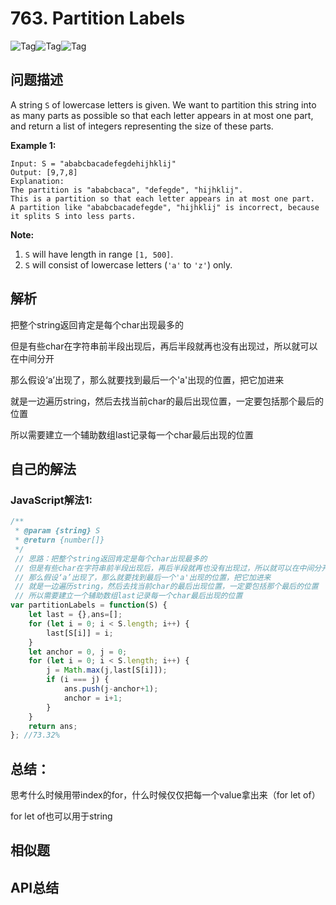 # 763. Partition Labels

![Tag](https://img.shields.io/badge/Tag-String-brightgreen)![Tag](https://img.shields.io/badge/Tag-TwoPointers-green)![Tag](https://img.shields.io/badge/Tag-Greedy-yellow)

## 问题描述

A string `S` of lowercase letters is given. We want to partition this string into as many parts as possible so that each letter appears in at most one part, and return a list of integers representing the size of these parts.



**Example 1:**

```
Input: S = "ababcbacadefegdehijhklij"
Output: [9,7,8]
Explanation:
The partition is "ababcbaca", "defegde", "hijhklij".
This is a partition so that each letter appears in at most one part.
A partition like "ababcbacadefegde", "hijhklij" is incorrect, because it splits S into less parts.
```



**Note:**

1. `S` will have length in range `[1, 500]`.
2. `S` will consist of lowercase letters (`'a'` to `'z'`) only.

## 解析

把整个string返回肯定是每个char出现最多的

但是有些char在字符串前半段出现后，再后半段就再也没有出现过，所以就可以在中间分开

那么假设‘a’出现了，那么就要找到最后一个'a'出现的位置，把它加进来

就是一边遍历string，然后去找当前char的最后出现位置，一定要包括那个最后的位置

所以需要建立一个辅助数组last记录每一个char最后出现的位置

## 自己的解法

### JavaScript解法1:

```js
/**
 * @param {string} S
 * @return {number[]}
 */
 // 思路：把整个string返回肯定是每个char出现最多的
 // 但是有些char在字符串前半段出现后，再后半段就再也没有出现过，所以就可以在中间分开
 // 那么假设‘a’出现了，那么就要找到最后一个'a'出现的位置，把它加进来
 // 就是一边遍历string，然后去找当前char的最后出现位置，一定要包括那个最后的位置
 // 所以需要建立一个辅助数组last记录每一个char最后出现的位置
var partitionLabels = function(S) {
    let last = {},ans=[];
    for (let i = 0; i < S.length; i++) {
        last[S[i]] = i;
    }
    let anchor = 0, j = 0;
    for (let i = 0; i < S.length; i++) {
        j = Math.max(j,last[S[i]]);
        if (i === j) {
            ans.push(j-anchor+1);
            anchor = i+1;
        }
    }
    return ans;
}; //73.32%
```

## 总结：

思考什么时候用带index的for，什么时候仅仅把每一个value拿出来（for let of）

for let of也可以用于string

## 相似题

## API总结

